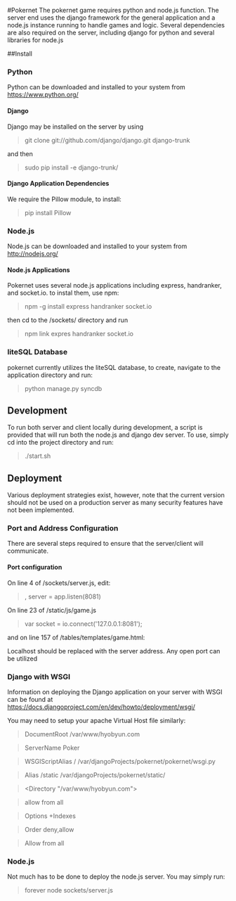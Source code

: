 #Pokernet
The pokernet game requires python and node.js function. The server end uses the django framework for the general application and a node.js instance running to handle games and logic.
Several dependencies are also required on the server, including django for python and several libraries for node.js

##Install

### Python
Python can be downloaded and installed to your system from https://www.python.org/

#### Django
Django may be installed on the server by using
>git clone git://github.com/django/django.git django-trunk

and then

>sudo pip install -e django-trunk/

#### Django Application Dependencies
We require the Pillow module, to install:
> pip install Pillow


### Node.js
Node.js can be downloaded and installed to your system from  http://nodejs.org/

#### Node.js Applications
Pokernet uses several node.js applications including express, handranker, and socket.io. to instal them, use npm:
>npm -g install express handranker socket.io

then cd to the /sockets/ directory and run 

>npm link expres handranker socket.io

### liteSQL Database
pokernet currently utilizes the liteSQL database, to create, navigate to the application directory and run:
>python manage.py syncdb

## Development
To run both server and client locally during development, a script is provided that will run both the node.js and django dev server. To use, simply cd into the project directory and run:
> ./start.sh

## Deployment
Various deployment strategies exist, however, note that the current version should not be used on a production server as many security features have not been implemented.

### Port and Address Configuration
There are several steps required to ensure that the server/client will communicate.

#### Port configuration
On line 4 of /sockets/server.js, edit:
> , server = app.listen(8081)

On line 23 of /static/js/game.js
> var socket = io.connect('127.0.0.1:8081');

and on line 157 of /tables/templates/game.html:
><script src="http://127.0.0.1:8081/socket.io/socket.io.js"></script>

Localhost should be replaced with the server address. Any open port can be utilized

### Django with WSGI
Information on deploying the Django application on your server with WSGI can be found at https://docs.djangoproject.com/en/dev/howto/deployment/wsgi/

You may need to setup your apache Virtual Host file similarly:
>DocumentRoot /var/www/hyobyun.com

>ServerName Poker

>WSGIScriptAlias / /var/djangoProjects/pokernet/pokernet/wsgi.py

>Alias /static /var/djangoProjects/pokernet/static/

><Directory "/var/www/hyobyun.com">

>allow from all

>Options +Indexes

><Files wsgi.py>

>Order deny,allow

>Allow from all

></Files>

></Directory>

### Node.js
Not much has to be done to deploy the node.js server. You may simply run:
>forever node sockets/server.js

